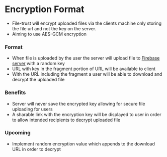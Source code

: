 # Encryption Format

* File-trust will encrypt uploaded files via the clients machine only storing the file url and not the key on the server.
* Aiming to use AES-GCM encryption


### Format 
* When file is uploaded by the user the server will upload file to [Firebase server](//firebase.google.com/) with a random key
* URL with key in the fragment portion of URL will be available to client
* With the URL including the fragment a user will be able to download and decrypt the uploaded file

### Benefits
* Server will never save the encrypted key allowing for secure file uploading for users
* A sharable link with the encryption key will be displayed to user in order to allow intended recipients to decrypt uploaded file

### Upcoming 
* Implement random encryption value which appends to the download URL in order to decrypt
